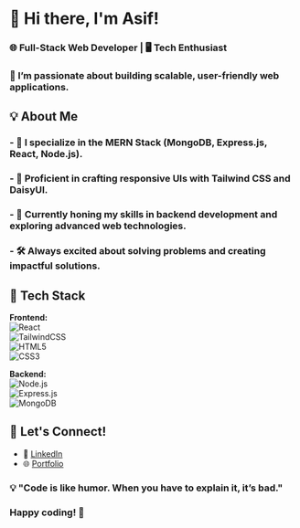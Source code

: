 # 👋 Hi there, I'm Asif!

### 🌐 **Full-Stack Web Developer** | 🖥️ **Tech Enthusiast**  
### 🚀 I’m passionate about building scalable, user-friendly web applications.  

## 💡 About Me
### - 🔭 I specialize in the **MERN Stack (MongoDB, Express.js, React, Node.js)**.  
### - 🎨 Proficient in crafting responsive UIs with **Tailwind CSS** and **DaisyUI**.  
### - 🌱 Currently honing my skills in backend development and exploring advanced web technologies.  
### - 🛠️ Always excited about solving problems and creating impactful solutions.  

## 💼 Tech Stack
**Frontend:**  
![React](https://img.shields.io/badge/-React-61DAFB?logo=react&logoColor=white)  
![TailwindCSS](https://img.shields.io/badge/-TailwindCSS-06B6D4?logo=tailwindcss&logoColor=white)  
![HTML5](https://img.shields.io/badge/-HTML5-E34F26?logo=html5&logoColor=white)  
![CSS3](https://img.shields.io/badge/-CSS3-1572B6?logo=css3&logoColor=white)  

**Backend:**  
![Node.js](https://img.shields.io/badge/-Node.js-339933?logo=node.js&logoColor=white)  
![Express.js](https://img.shields.io/badge/-Express.js-000000?logo=express&logoColor=white)  
![MongoDB](https://img.shields.io/badge/-MongoDB-47A248?logo=mongodb&logoColor=white)  


## 💬 Let's Connect! 
- 💼 [LinkedIn](https://www.linkedin.com/in/asif-iqbal-3992a6287)  
- 🌐 [Portfolio](https://YourPortfolioURL.com)  

### 💡 "Code is like humor. When you have to explain it, it’s bad."  

### Happy coding! 🚀  
